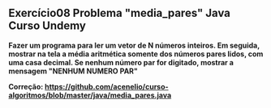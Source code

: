 ## Exercício08 Problema "media_pares" Java Curso Undemy

**Fazer um programa para ler um vetor de N números inteiros. Em seguida, mostrar na tela a média
aritmética somente dos números pares lidos, com uma casa decimal. Se nenhum número par for
digitado, mostrar a mensagem "NENHUM NUMERO PAR"**

**Correção: https://github.com/acenelio/curso-algoritmos/blob/master/java/media_pares.java**



